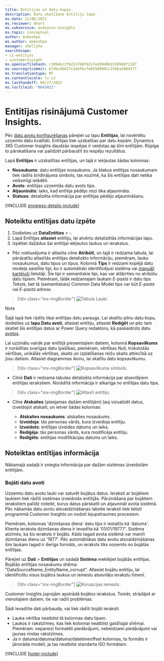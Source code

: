 ```yaml
---
title: Entītijas un datu kopas.
description: Datu skatīšana Entītiju lapā.
ms.date: 12/06/2021
ms.reviewer: mhart
ms.subservice: audience-insights
ms.topic: conceptual
author: mukeshpo
ms.author: mukeshpo
manager: shellyha
searchScope:
- ci-entities
- customerInsight
ms.openlocfilehash: c1094bc2f6d137087b317ed20d0615289d6f1187
ms.sourcegitcommit: b7dbcd5627c2ebfbcfe65589991c159ba290d377
ms.translationtype: MT
ms.contentlocale: lv-LV
ms.lasthandoff: 04/27/2022
ms.locfileid: "8643421"
---
```

# <a name="entities-in-customer-insights"></a>Entitījas risinājumā Customer Insights.

Pēc [datu avotu konfigurēšanas](data-sources.md) pārejiet uz lapu **Entītijas**, lai novērtētu uzņemto datu kvalitāti. Entītijas tiek uzskatītas par datu kopām. Dynamics 365 Customer Insights daudzās iespējas ir veidotas ap šīm entītijām. Rūpīga to pārskatīšana var palīdzēt pārbaudīt šo iespēju rezultātus.

Lapā **Entītijas** ir uzskaitītas entītijas, un tajā ir iekļautas šādas kolonnas:

- **Nosaukums**: datu entītijas nosaukums. Ja blakus entītijas nosaukumam tiek rādīts brīdinājuma simbols, tas nozīmē, ka šīs entītijas dati netika veiksmīgi ielādēti.
- **Avots**: entītijas uzņemtās datu avots tips.
- **Atjaunināts**: laiks, kad entītija pēdējo reizi tika atjaunināta.
- **Statuss**: detalizēta informācija par entītijas pēdējo atjaunināšanu.

[!INCLUDE [progress-details-include](includes/progress-details-pane.md)]

## <a name="explore-a-specific-entitys-data"></a>Noteiktu entītijas datu izpēte

1. Dodieties uz **DataEntities** > **·**.
1. Lapā Entītijas **atlasiet** entītiju, lai atvērtu detalizētās informācijas lapu.  
1. Izpētiet dažādus šai entītijai iekļautos laukus un ierakstus.

- Pēc noklusējuma ir atlasīta cilne **Atribūti**, un tajā ir redzama tabula, lai pārskatītu atlasītās entītijas detalizēto informāciju, piemēram, lauku nosaukumus, datu tipus un tipus. Kolonnā **Tips** ir redzami kopējā datu modeļa saistītie tipi, ko ir automātiski identificējusi sistēma vai [manuāli kartējuši](map-entities.md) lietotāji. Šie tipi ir semantiskie tipi, kas var atšķirties no atribūtu datu tipiem. Piemēram, tālāk redzamajam laukam *E-pasts* ir datu tips *Teksts*, bet tā (semantiskais) Common Data Model tips var būt *E-pasts* vai *E-pasta adrese*.

> [!div class="mx-imgBorder"]
> ![Tabula Lauki.](media/data-manager-entities-fields.PNG "Tabula Lauki")

> [!NOTE]
> Šajā lapā tiek rādīts tikai entītijas datu paraugs. Lai skatītu pilnu datu kopu, dodieties uz **lapu Datu avoti**, atlasiet entītiju, atlasiet **Rediģēt** un pēc tam skatiet šīs entītijas datus ar Power Query redaktoru, kā paskaidrots datu [avotos](data-sources.md).

Lai uzzinātu vairāk par entītijā pieņemtajiem datiem, kolonnā **Kopsavilkums** ir norādītas svarīgas datu īpašības, piemēram, vērtības Null, trūkstošās vērtības, unikālās vērtības, skaits un izplatīšanas reižu skaits attiecībā uz jūsu datiem. Atlasiet diagrammas ikonu, lai skatītu datu kopsavilkumu.

> [!div class="mx-imgBorder"]
> ![Kopsavilkuma simbols.](media/data-manager-entities-summary.png "Tabula Datu kopsavilkums")

- Cilnē **Dati** ir redzama tabulas detalizēta informācija par atsevišķiem entītijas ierakstiem. Norādītā informācija ir atkarīga no entītijas datu tipa.

> [!div class="mx-imgBorder"]
> ![Atlasīt entītiju.](media/data-manager-entities-data.png "Entītijas atlase")

- Cilne **Atskaites** (pieejamas dažām entītijām) ļauj vizualizēt datus, izveidojot atskaiti, un ietver šādas kolonnas:

  - **Atskaites nosaukums**: atskaites nosaukums.
  - **Izveidoja**: tās personas vārds, kura izveidoja entītiju.
  - **Izveidots**: entītijas izveides datums un laiks.
  - **Rediģēja**: tās personas vārds, kura modificēja entītiju.
  - **Rediģēts**: entītijas modifikācijas datums un laiks. 

## <a name="entity-specific-information"></a>Noteiktas entītijas informācija

Nākamajā sadaļā ir sniegta informācija par dažām sistēmas izveidotām entītijām.

### <a name="corrupted-data-sources"></a>Bojāti datu avoti

Uzņemtu datu avotu lauki var saturēt bojātus datus. Ieraksti ar bojātiem laukiem tiek rādīti sistēmas izveidotās entītijās. Pārzināšana par bojātiem ierakstiem palīdz noteikt, kurus datus pārskatīt un atjaunināt avota sistēmā. Pēc nākamās datu avotu atsvaidzināšanas labotie ieraksti tiek lietoti programmā Customer Insights un nodoti lejupstraumes procesiem. 

Piemēram, kolonnas 'dzimšanas diena' datu tips ir iestatīts kā 'datums'. Klienta ieraksta dzimšanas diena ir ievadīta kā '01/01/19777'. Sistēma atzīmēs, ka šis ieraksts ir bojāts. Kāds tagad avota sistēmā var mainīt dzimšanas dienu uz '1977'. Pēc automātiskas datu avotu atsvaidzināšanas šim laukam tagad ir derīgs formāts, un ieraksts tiks noņemts no bojātās entītijas. 

Pārejiet uz **Dati** > **Entītijas** un sadaļā **Sistēma** meklējiet bojātās entītijas. Bojātās entītijas nosaukumu shēma: "DataSourceName_EntityName_corrupt". Atlasiet bojātu entītiju, lai identificētu visus bojātos laukus un iemeslu atsevišķu ierakstu līmenī.
> [!div class="mx-imgBorder"]
> ![Korupcijas iemesls.](media/corruption-reason.png "Korupcijas iemesls")

Customer Insights joprojām apstrādā bojātos ierakstus. Tomēr, strādājot ar vienotajiem datiem, tie var radīt problēmas.

Šādi ievadītie dati pārbauda, vai tiek rādīti bojāti ieraksti: 

- Lauka vērtība neatbilst tā kolonnas datu tipam.
- Laukos ir rakstzīmes, kas liek kolonnai neatbilst gaidītajai shēmai. Piemēram: nepareizi formatēti piedāvājumi, nebeidzami piedāvājumi vai jaunas rindas rakstzīmes.
- Ja ir datuma/datuma/datuma/datetimeoffset kolonnas, to formāts ir jānorāda modelī, ja tas neatbilst standarta ISO formātam.


[!INCLUDE [footer-include](includes/footer-banner.md)]
